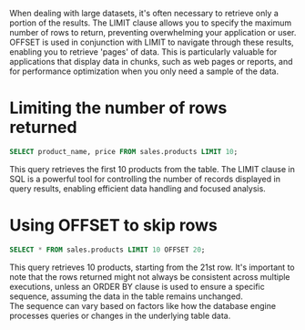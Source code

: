 When dealing with large datasets, it's often necessary to retrieve only a portion of the results. 
The LIMIT clause allows you to specify the maximum number of rows to return, preventing overwhelming your application or user. 
OFFSET is used in conjunction with LIMIT to navigate through these results, enabling you to retrieve 'pages' of data. This is particularly valuable for applications that display data in chunks, such as web pages or reports, and for performance optimization when you only need a sample of the data. 

# Limiting the number of rows returned

```sql
SELECT product_name, price FROM sales.products LIMIT 10;
```

This query retrieves the first 10 products from the table.
The LIMIT clause in SQL is a powerful tool for controlling the number of records displayed in query results, enabling efficient data handling and focused analysis. 

# Using OFFSET to skip rows

```sql
SELECT * FROM sales.products LIMIT 10 OFFSET 20;
```

This query retrieves 10 products, starting from the 21st row.
It's important to note that the rows returned might not always be consistent across multiple executions, unless an ORDER BY clause is used to ensure a specific sequence, assuming the data in the table remains unchanged.  
The sequence can vary based on factors like how the database engine processes queries or changes in the underlying table data. 